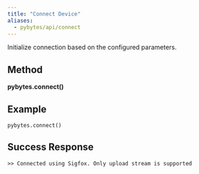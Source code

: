 ```yaml
---
title: "Connect Device"
aliases:
  - pybytes/api/connect
---
```


  Initialize connection based on the configured parameters.

**Method**
----
**pybytes.connect()**

**Example**
----
`pybytes.connect()`

**Success Response**
----

```
>> Connected using Sigfox. Only upload stream is supported
```
